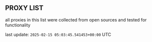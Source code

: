 ## PROXY LIST

all proxies in this list were collected from open sources and tested for functionality

last update: `2025-02-15 05:03:45.541453+00:00` UTC